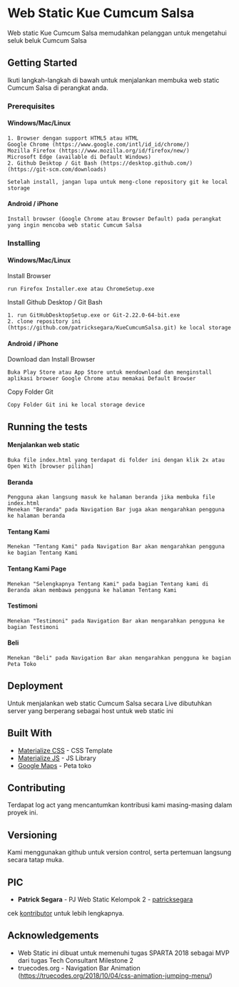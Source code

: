 # Web Static Kue Cumcum Salsa
Web static Kue Cumcum Salsa memudahkan pelanggan untuk mengetahui seluk beluk Cumcum Salsa

## Getting Started
Ikuti langkah-langkah di bawah untuk menjalankan membuka web static Cumcum Salsa di perangkat anda.

### Prerequisites
#### Windows/Mac/Linux
````
1. Browser dengan support HTML5 atau HTML
Google Chrome (https://www.google.com/intl/id_id/chrome/)
Mozilla Firefox (https://www.mozilla.org/id/firefox/new/)
Microsoft Edge (available di Default Windows)
2. Github Desktop / Git Bash (https://desktop.github.com/) (https://git-scm.com/downloads)

Setelah install, jangan lupa untuk meng-clone repository git ke local storage
````

#### Android / iPhone
````
Install browser (Google Chrome atau Browser Default) pada perangkat yang ingin mencoba web static Cumcum Salsa
````

### Installing
#### Windows/Mac/Linux
Install Browser
````
run Firefox Installer.exe atau ChromeSetup.exe
````
Install Github Desktop / Git Bash
````
1. run GitHubDesktopSetup.exe or Git-2.22.0-64-bit.exe
2. clone repository ini (https://github.com/patricksegara/KueCumcumSalsa.git) ke local storage
````

#### Android / iPhone
Download dan Install Browser
````
Buka Play Store atau App Store untuk mendownload dan menginstall aplikasi browser Google Chrome atau memakai Default Browser
````
Copy Folder Git
````
Copy Folder Git ini ke local storage device
````

## Running the tests
#### Menjalankan web static
```
Buka file index.html yang terdapat di folder ini dengan klik 2x atau Open With [browser pilihan]
```

#### Beranda
````
Pengguna akan langsung masuk ke halaman beranda jika membuka file index.html
Menekan "Beranda" pada Navigation Bar juga akan mengarahkan pengguna ke halaman beranda
````

#### Tentang Kami
```
Menekan "Tentang Kami" pada Navigation Bar akan mengarahkan pengguna ke bagian Tentang Kami
```

#### Tentang Kami Page
```
Menekan "Selengkapnya Tentang Kami" pada bagian Tentang kami di Beranda akan membawa pengguna ke halaman Tentang Kami
```

#### Testimoni
```
Menekan "Testimoni" pada Navigation Bar akan mengarahkan pengguna ke bagian Testimoni
```

#### Beli
```
Menekan "Beli" pada Navigation Bar akan mengarahkan pengguna ke bagian Peta Toko
```

## Deployment
Untuk menjalankan web static Cumcum Salsa secara Live dibutuhkan server yang berperang sebagai host
untuk web static ini

## Built With
* [Materialize CSS](https://materializecss.com/) - CSS Template
* [Materialize JS](https://materializecss.com/) - JS Library
* [Google Maps](https://maps.google.com/) - Peta toko

## Contributing
Terdapat log act yang mencantumkan kontribusi kami masing-masing dalam proyek ini.

## Versioning
Kami menggunakan github untuk version control, serta pertemuan langsung secara tatap muka.

## PIC
* **Patrick Segara** - PJ Web Static Kelompok 2 - [patricksegara](https://github.com/patricksegara)

cek [kontributor](https://docs.google.com/document/d/1liWSbPbjdCybE40tjTHKcpNfbiDAxUY-/edit#) untuk lebih lengkapnya.

## Acknowledgements
* Web Static ini dibuat untuk memenuhi tugas SPARTA 2018 sebagai MVP dari tugas Tech Consultant Milestone 2
* truecodes.org - Navigation Bar Animation (https://truecodes.org/2018/10/04/css-animation-jumping-menu/)


